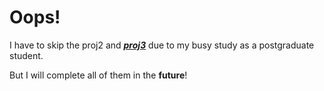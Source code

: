 # Oops!
I have to skip the proj2 and ***[proj3](https://sp18.datastructur.es/materials/proj/proj3/proj3)*** due to my busy study as a postgraduate student.

But I will complete all of them in the **future**!
